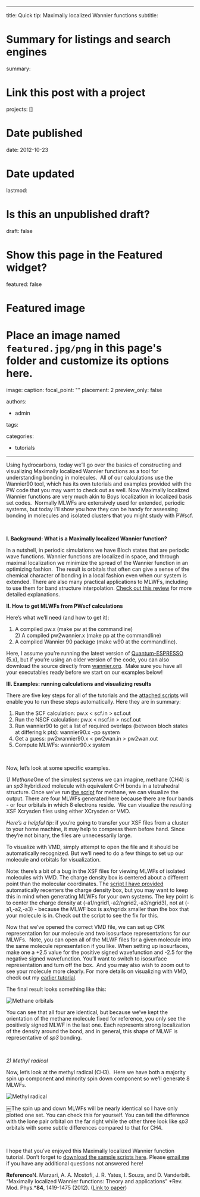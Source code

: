 
---
title: Quick tip: Maximally localized Wannier functions
subtitle: 

# Summary for listings and search engines
summary: 

# Link this post with a project
projects: []

# Date published
date: 2012-10-23

# Date updated
lastmod: 

# Is this an unpublished draft?
draft: false

# Show this page in the Featured widget?
featured: false

# Featured image
# Place an image named `featured.jpg/png` in this page's folder and customize its options here.
image:
  caption: 
  focal_point: ""
  placement: 2
  preview_only: false

authors:
- admin

tags:

categories:
- tutorials

---
Using hydrocarbons, today we’ll go over the basics of constructing and visualizing Maximally localized Wannier functions as a tool for understanding bonding in molecules.  All of our calculations use the Wannier90 tool, which has its own tutorials and examples provided with the PW code that you may want to check out as well. Now Maximally localized Wannier functions are very much akin to Boys localization in localized basis set codes.  Normally MLWFs are extensively used for extended, periodic systems, but today I’ll show you how they can be handy for assessing bonding in molecules and isolated clusters that you might study with PWscf.


 


**I. Background: What is a Maximally localized Wannier function?**


In a nutshell, in periodic simulations we have Bloch states that are periodic wave functions. Wannier functions are localized in space, and through maximal localization we minimize the spread of the Wannier function in an optimizing fashion.  The result is orbitals that often can give a sense of the chemical character of bonding in a local fashion even when our system is extended. There are also many practical applications to MLWFs, including to use them for band structure interpolation. [Check out this review](http://rmp.aps.org/abstract/RMP/v84/i4/p1419_1 "Review article") for more detailed explanations. 


**II. How to get MLWFs from PWscf calculations**


Here’s what we’ll need (and how to get it):  
1) A compiled pw.x (make pw at the commandline)  
2) A compiled pw2wannier.x (make pp at the commandline)  
3) A compiled Wannier 90 package (make w90 at the commandline).


Here, I assume you’re running the latest version of [Quantum-ESPRESSO](http://qe-forge.org/gf/project/q-e/frs/?action=FrsReleaseBrowse&frs_package_id=18 "Quantum-ESPRESSO") (5.x), but if you’re using an older version of the code, you can also download the source directly from [wannier.org](http://www.wannier.org/ "wannier.org").  Make sure you have all your executables ready before we start on our examples below!


**III. Examples: running calculations and visualizing results**


There are five key steps for all of the tutorials and the [attached scripts](../sites/default/files/Tutorials/Oct23.zip "MLWF tutorial scripts") will enable you to run these steps automatically. Here they are in summary:


1) Run the SCF calculation: pw.x < scf.in > scf.out  
2) Run the NSCF calculation: pw.x < nscf.in > nscf.out  
3) Run wannier90 to get a list of required overlaps (between bloch states at differing k pts): wannier90.x -pp system  
4) Get a guess: pw2wannier90.x < pw2wan.in > pw2wan.out  
5) Compute MLWFs: wannier90.x system


 


Now, let’s look at some specific examples.


*1) Methane*One of the simplest systems we can imagine, methane (CH4) is an *sp3* hybridized molecule with equivalent C-H bonds in a tetrahedral structure. Once we’ve run [the script](../sites/default/files/Tutorials/Oct23.zip "MLWF zip archive") for methane, we can visualize the output. There are four MLWFs generated here because there are four bands - or four orbitals in which 8 electrons reside.  We can visualize the resulting XSF Xcrysden files using either XCrysden or VMD.  


*Here’s a helpful tip*: if you’re going to transfer your XSF files from a cluster to your home machine, it may help to compress them before hand. Since they’re not binary, the files are unnecessarily large.


To visualize with VMD, simply attempt to open the file and it should be automatically recognized. But we’ll need to do a few things to set up our molecule and orbitals for visualization.


Note: there’s a bit of a bug in the XSF files for viewing MLWFs of isolated molecules with VMD. The charge density box is centered about a different point than the molecular coordinates. The [script I have provided](../sites/default/files/Tutorials/Oct23.zip "script archive") automatically recenters the charge density box, but you may want to keep this in mind when generating MLWFs for your own systems. The key point is to center the charge density at (-a1/ngrid1,-a2/ngrid2,-a3/ngrid3), not at (-a1,-a2,-a3) - because the MLWF box is ax/ngridx smaller than the box that your molecule is in. Check out the script to see the fix for this.


Now that we’ve opened the correct VMD file, we can set up CPK representation for our molecule and two isosurface representations for our MLWFs.  Note, you can open all of the MLWF files for a given molecule into the same molecule representation if you like. When setting up isosurfaces, make one a +2.5 value for the positive signed wavefunction and -2.5 for the negative signed wavefunction. You’ll want to switch to isosurface representation and turn off the box.  And you may also wish to zoom out to see your molecule more clearly. For more details on visualizing with VMD, check out my [earlier tutorial](visualizing-vmd-rendering-pov-ray "VMD tutorial").


The final result looks something like this:


![Methane orbitals](/sites/default/files/orbital-methane.png "Methane orbitals")


You can see that all four are identical, but because we’ve kept the orientation of the methane molecule fixed for reference, you only see the positively signed MLWF in the last one. Each represents strong localization of the density around the bond, and in general, this shape of MLWF is representative of *sp3* bonding.


 


*2) Methyl radical*


Now, let’s look at the methyl radical (CH3).  Here we have both a majority spin up component and minority spin down component so we’ll generate 8 MLWFs.


![Methyl radical](/sites/default/files/methyl-radical.png "Methyl radical")


￼The spin up and down MLWFs will be nearly identical so I have only plotted one set. You can check this for yourself. You can tell the difference with the lone pair orbital on the far right while the other three look like *sp3* orbitals with some subtle differences compared to that for CH4.


 


I hope that you’ve enjoyed this Maximally localized Wannier function tutorial. Don’t forget to [download the sample scripts here](../sites/default/files/Tutorials/Oct23.zip "MLWF zip archive"). Please [email me](mailto:hjkulik@mit.edu?subject="MLWFs" "Email me") if you have any additional questions not answered here!


**Reference**N. Marzari, A. A. Mostofi, J. R. Yates, I. Souza, and D. Vanderbilt. “Maximally localized Wannier functions: Theory and applications” *Rev. Mod. Phys.***84**, 1419-1475 (2012). ([Link to paper](http://rmp.aps.org/abstract/RMP/v84/i4/p1419_1 "Review paper"))


